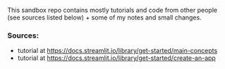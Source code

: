 This sandbox repo contains mostly tutorials and code from other people (see sources listed below) + some of my notes and small changes.

### Sources:
- tutorial at https://docs.streamlit.io/library/get-started/main-concepts 
- tutorial at https://docs.streamlit.io/library/get-started/create-an-app
